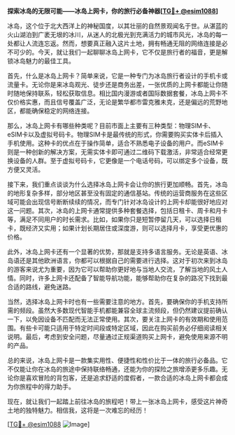 **探索冰岛的无限可能——冰岛上网卡，你的旅行必备神器[[TG💪+ @esim1088](https://t.me/s/esim1088)]**

冰岛，这个位于北大西洋上的神秘国度，以其壮丽的自然景观闻名于世。从湛蓝的火山湖泊到广袤无垠的冰川，从迷人的北极光到充满活力的城市风光，冰岛的每一处都让人流连忘返。然而，想要真正融入这片土地，拥有畅通无阻的网络连接是必不可少的。今天，就让我们一起聊聊冰岛上网卡，它不仅是旅行者的福音，更是解锁冰岛魅力的最佳工具。

首先，什么是冰岛上网卡？简单来说，它是一种专门为冰岛旅行者设计的手机卡或流量卡。无论你是来冰岛观光、徒步还是商务出差，一张优质的上网卡都能让你随时随地保持联系，轻松获取信息。相比国内漫游或者国际数据套餐，冰岛上网卡不仅价格实惠，而且信号覆盖广泛，无论是繁华都市雷克雅未克，还是偏远的荒野地区，都能确保稳定的网络连接。

那么，冰岛上网卡有哪些种类呢？目前市面上主要有三种类型：物理SIM卡、eSIM卡以及虚拟号码卡。物理SIM卡是最传统的形式，你需要购买实体卡后插入手机使用。这种卡的优点在于操作简单，适合不熟悉电子设备的用户。而eSIM卡则是一种创新的解决方案，无需实体卡即可通过二维码下载激活，非常适合经常更换设备的人群。至于虚拟号码卡，它更像是一个电话号码，可以绑定多个设备，既方便又灵活。

接下来，我们重点谈谈为什么选择冰岛上网卡会让你的旅行更加顺畅。首先，冰岛的地形复杂多样，部分地区甚至没有固定的通信基站。传统的运营商服务在这些区域可能会出现信号断断续续的情况，而专门针对冰岛设计的上网卡却能很好地应对这一问题。其次，冰岛的上网卡通常提供多种套餐选择，包括日租卡、周卡和月卡等，满足不同用户的时长需求。比如，如果你只是短暂停留几天，可以选择日租卡，既经济又实用；如果计划长期居住或深度游，则可以选择月卡，享受更优惠的价格。

此外，冰岛上网卡还有一个显著的优势，那就是支持多语言服务。无论是英语、冰岛语还是其他欧洲语言，你都可以根据自己的需要进行选择。这对于初次来到冰岛的游客来说尤为重要，因为它可以帮助你更好地与当地人交流，了解当地的风土人情。同时，许多上网卡还配备了智能导航功能，能够帮助你在复杂的路况下找到最合适的路线，避免迷路。

当然，选择冰岛上网卡时也有一些需要注意的地方。首先，要确保你的手机支持所需的频段。虽然大多数现代智能手机都能兼容全球主流频段，但仍然建议提前确认一下，以免因设备不匹配而无法正常使用。其次，要关注上网卡的有效期和使用范围。有些卡可能只适用于特定时间段或特定区域，因此在购买前务必仔细阅读相关说明。最后，考虑到安全问题，尽量通过正规渠道购买上网卡，避免使用来源不明的产品。

总的来说，冰岛上网卡是一款集实用性、便捷性和性价比于一体的旅行必备品。它不仅能让你在冰岛的旅途中保持联络畅通，还能为你的探险之旅增添更多乐趣。无论你是喜欢冒险的背包客，还是追求舒适的度假者，一款合适的冰岛上网卡都会成为你旅程中的得力助手。

现在，就让我们一起踏上前往冰岛的旅程吧！带上一张冰岛上网卡，感受这片神奇土地的独特魅力。相信我，这将是一次难忘的经历！

[[TG💪+ @esim1088](https://t.me/s/esim1088) ![Image](https://i.postimg.cc/4NQfJmqS/Snipaste-2025-05-13-00-14-12.png)]